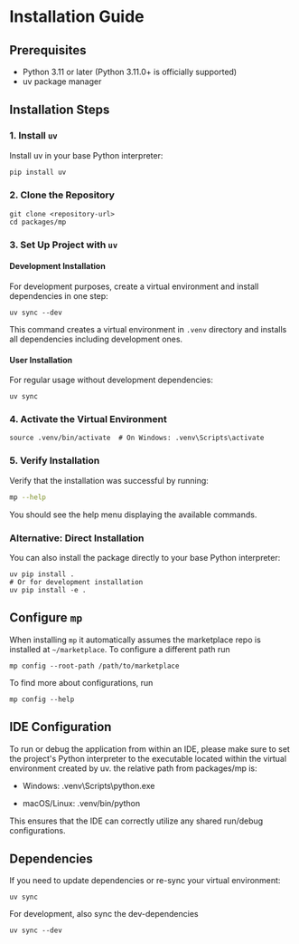 # Installation Guide

## Prerequisites

- Python 3.11 or later (Python 3.11.0+ is officially supported)
- uv package manager

## Installation Steps

### 1. Install `uv`

Install uv in your base Python interpreter:

```bash
pip install uv
```

### 2. Clone the Repository

```shell
git clone <repository-url>
cd packages/mp
```

### 3. Set Up Project with `uv`

#### Development Installation

For development purposes, create a virtual environment and install dependencies in one
step:

```shell
uv sync --dev
```

This command creates a virtual environment in `.venv` directory and installs all
dependencies including development ones.

#### User Installation

For regular usage without development dependencies:

```shell
uv sync
```

### 4. Activate the Virtual Environment

```shell
source .venv/bin/activate  # On Windows: .venv\Scripts\activate
```

### 5. Verify Installation

Verify that the installation was successful by running:

```bash
mp --help
```

You should see the help menu displaying the available commands.

### Alternative: Direct Installation

You can also install the package directly to your base Python interpreter:

```shell
uv pip install .
# Or for development installation
uv pip install -e .
```

## Configure `mp`

When installing `mp` it automatically assumes the marketplace repo is installed at
`~/marketplace`.
To configure a different path run

```shell
mp config --root-path /path/to/marketplace 
```

To find more about configurations, run

```shell
mp config --help
```

## IDE Configuration
To run or debug the application from within an IDE, please make sure to set the project's Python interpreter to the executable located within the virtual environment created by uv. the relative path from packages/mp is:

- Windows: .venv\Scripts\python.exe

- macOS/Linux: .venv/bin/python

This ensures that the IDE can correctly utilize any shared run/debug configurations.

## Dependencies

If you need to update dependencies or re-sync your virtual environment:

```shell
uv sync
```

For development, also sync the dev-dependencies


```shell
uv sync --dev
```
